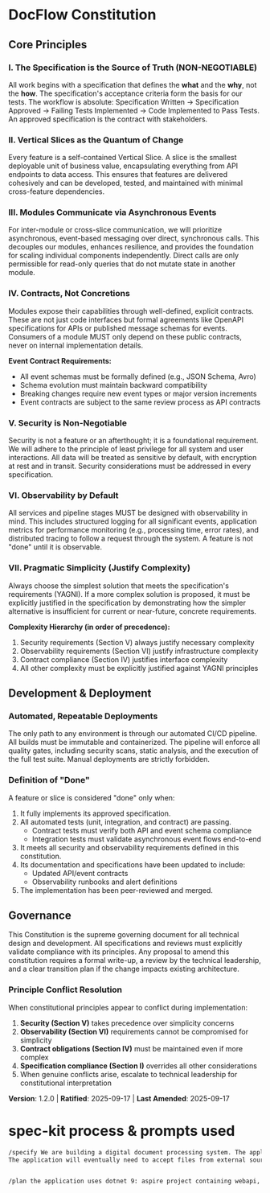 # DocFlow Constitution

## Core Principles

### I. The Specification is the Source of Truth (NON-NEGOTIABLE)
All work begins with a specification that defines the **what** and the **why**, not the **how**. The specification's acceptance criteria form the basis for our tests. The workflow is absolute: Specification Written → Specification Approved → Failing Tests Implemented → Code Implemented to Pass Tests. An approved specification is the contract with stakeholders.

### II. Vertical Slices as the Quantum of Change
Every feature is a self-contained Vertical Slice. A slice is the smallest deployable unit of business value, encapsulating everything from API endpoints to data access. This ensures that features are delivered cohesively and can be developed, tested, and maintained with minimal cross-feature dependencies.

### III. Modules Communicate via Asynchronous Events
For inter-module or cross-slice communication, we will prioritize asynchronous, event-based messaging over direct, synchronous calls. This decouples our modules, enhances resilience, and provides the foundation for scaling individual components independently. Direct calls are only permissible for read-only queries that do not mutate state in another module.

### IV. Contracts, Not Concretions
Modules expose their capabilities through well-defined, explicit contracts. These are not just code interfaces but formal agreements like OpenAPI specifications for APIs or published message schemas for events. Consumers of a module MUST only depend on these public contracts, never on internal implementation details.

**Event Contract Requirements:**
- All event schemas must be formally defined (e.g., JSON Schema, Avro)
- Schema evolution must maintain backward compatibility
- Breaking changes require new event types or major version increments
- Event contracts are subject to the same review process as API contracts

### V. Security is Non-Negotiable
Security is not a feature or an afterthought; it is a foundational requirement. We will adhere to the principle of least privilege for all system and user interactions. All data will be treated as sensitive by default, with encryption at rest and in transit. Security considerations must be addressed in every specification.

### VI. Observability by Default
All services and pipeline stages MUST be designed with observability in mind. This includes structured logging for all significant events, application metrics for performance monitoring (e.g., processing time, error rates), and distributed tracing to follow a request through the system. A feature is not "done" until it is observable.

### VII. Pragmatic Simplicity (Justify Complexity)
Always choose the simplest solution that meets the specification's requirements (YAGNI). If a more complex solution is proposed, it must be explicitly justified in the specification by demonstrating how the simpler alternative is insufficient for current or near-future, concrete requirements.

**Complexity Hierarchy (in order of precedence):**
1. Security requirements (Section V) always justify necessary complexity
2. Observability requirements (Section VI) justify infrastructure complexity
3. Contract compliance (Section IV) justifies interface complexity
4. All other complexity must be explicitly justified against YAGNI principles

## Development & Deployment

### Automated, Repeatable Deployments
The only path to any environment is through our automated CI/CD pipeline. All builds must be immutable and containerized. The pipeline will enforce all quality gates, including security scans, static analysis, and the execution of the full test suite. Manual deployments are strictly forbidden.

### Definition of "Done"
A feature or slice is considered "done" only when:
1.  It fully implements its approved specification.
2.  All automated tests (unit, integration, and contract) are passing.
    - Contract tests must verify both API and event schema compliance
    - Integration tests must validate asynchronous event flows end-to-end
3.  It meets all security and observability requirements defined in this constitution.
4.  Its documentation and specifications have been updated to include:
    - Updated API/event contracts
    - Observability runbooks and alert definitions
5.  The implementation has been peer-reviewed and merged.

## Governance

This Constitution is the supreme governing document for all technical design and development. All specifications and reviews must explicitly validate compliance with its principles. Any proposal to amend this constitution requires a formal write-up, a review by the technical leadership, and a clear transition plan if the change impacts existing architecture.

### Principle Conflict Resolution
When constitutional principles appear to conflict during implementation:
1. **Security (Section V)** takes precedence over simplicity concerns
2. **Observability (Section VI)** requirements cannot be compromised for simplicity
3. **Contract obligations (Section IV)** must be maintained even if more complex
4. **Specification compliance (Section I)** overrides all other considerations
5. When genuine conflicts arise, escalate to technical leadership for constitutional interpretation

**Version**: 1.2.0 | **Ratified**: 2025-09-17 | **Last Amended**: 2025-09-17

# spec-kit process & prompts used

```bash
/specify We are building a digital document processing system. The application will consist of an API, Database and a user portal (SPA). All of the business logic will be handled by the API. The SPA will surface the following to the system users: User management,Upload Files,Manage Files,View/Share Files.
The application will eventually need to accept files from external sources to allow flexibility. Users could potentially email a document to our system or securely upload via FTP. Once a file is obtained by the document processing system it will be processed. There will be a default processing pipeline to begin with. It will be mult-stage and some stages will be long running. Some multi-stage pipelines may require user interaction in the middle of the otherwise automated processing pipeline.
```

```bash

/plan the application uses dotnet 9: aspire project containing webapi, blazor, postgres. Microsoft Entra ID is used for user identity and access management.
```